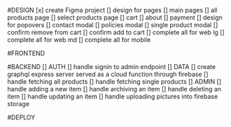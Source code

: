 #DESIGN
    [x] create Figma project
    [] design for pages
        [] main pages
        [] all products page
        [] select products page
        [] cart 
        [] about
        [] payment
    [] design for popovers
        [] contact modal
        [] policies modal
        [] single product modal
        [] confirm remove from cart
        [] confirm add to cart
    [] complete all for web lg
    [] complete all for web md
    [] complete all for mobile

#FRONTEND

#BACKEND
    [] AUTH
        [] handle signin to admin endpoint
    [] DATA
        [] create graphql express server served as a cloud function through firebase
        [] handle fetching all products
        [] handle fetching single products
    [] ADMIN
        [] handle adding a new item
        [] handle archiving an item
        [] handle deleting an item
        [] handle updating an item
        [] handle uploading pictures into firebase storage

#DEPLOY